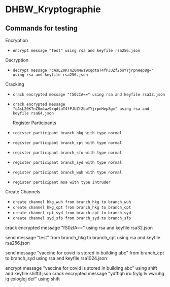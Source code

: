 # DHBW_Kryptographie

## Commands for testing

Encryption

- `encrypt message "test" using rsa and keyfile rsa256.json`

Decryption

- `decrypt message "cAsL20KTnZ0m4wz9xqdtaT4fPJUZf2boYYjrpnHep8g=" using rsa and keyfile rsa256.json`

Cracking 

- `crack encrypted message "fS0zIA==" using rsa and keyfile rsa32.json`
- `crack encrypted message "cAsL20KTnZ0m4wz9xqdtaT4fPJUZf2boYYjrpnHep8g=" using rsa and keyfile rsa64.json`

  Register Participants

- `register participant branch_hkg with type normal`
- `register participant branch_cpt with type normal`
- `register participant branch_sfo with type normal`
- `register participant branch_syd with type normal`
- `register participant branch_wuh with type normal`
- `register participant msa with type intruder`

Create Channels

- `create channel hkg_wuh from branch_hkg to branch_wuh`
- `create channel hkg_cpt from branch_hkg to branch_cpt`
- `create channel cpt_syd from branch_cpt to branch_syd`
- `create channel syd_sfo from branch_syd to branch_sfo`


crack encrypted message "fS0zIA==" using rsa and keyfile rsa32.json

send message "test" from branch_hkg to branch_cpt using rsa and keyfile rsa256.json

send message "vaccine for covid is stored in building abc" from branch_cpt to branch_syd using rsa and keyfile rsa1024.json



encrypt message "vaccine for covid is stored in building abc" using shift and keyfile shift3.json
crack encrypted message "ydfflqh iru frylg lv vwruhg lq exloglqj def" using shift